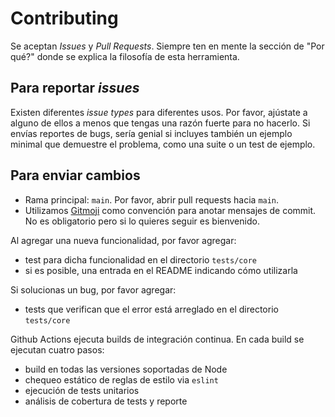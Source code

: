 # Contributing

Se aceptan _Issues_ y _Pull Requests_. Siempre ten en mente la sección de "Por qué?" donde se explica la filosofía de esta herramienta.

## Para reportar _issues_

Existen diferentes _issue types_ para diferentes usos. Por favor, ajústate a alguno de ellos a menos que tengas una razón
fuerte para no hacerlo. Si envías reportes de bugs, sería genial si incluyes también un ejemplo minimal que demuestre el
problema, como una suite o un test de ejemplo.

## Para enviar cambios

* Rama principal: `main`. Por favor, abrir pull requests hacia `main`.
* Utilizamos [Gitmoji](https://gitmoji.carloscuesta.me) como convención para anotar mensajes de commit. No es obligatorio pero si lo quieres seguir es bienvenido.

Al agregar una nueva funcionalidad, por favor agregar:
* test para dicha funcionalidad en el directorio `tests/core`
* si es posible, una entrada en el README indicando cómo utilizarla

Si solucionas un bug, por favor agregar:
* tests que verifican que el error está arreglado en el directorio `tests/core`

Github Actions ejecuta builds de integración continua. En cada build se ejecutan cuatro pasos:

* build en todas las versiones soportadas de Node
* chequeo estático de reglas de estilo via `eslint`
* ejecución de tests unitarios
* análisis de cobertura de tests y reporte
